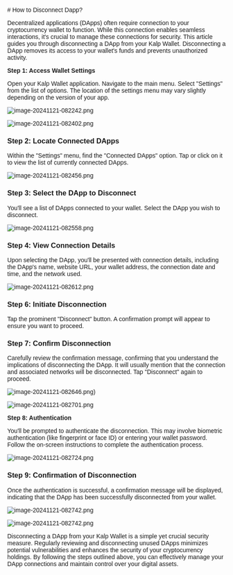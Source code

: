 <style>  body { font-family: "Source Sans 3", sans-serif!important; }</style>
<link href="https://fonts.googleapis.com/css2?family=Source+Sans+3:ital,wght@0,200..900;1,200..900&display=swap" rel="stylesheet">    
<link rel="stylesheet" href="https://fonts.googleapis.com/icon?family=Material+Icons">
# How to Disconnect Dapp?

Decentralized applications (DApps) often require connection to your cryptocurrency wallet to function. While this connection enables seamless interactions, it's crucial to manage these connections for security. This article guides you through disconnecting a DApp from your Kalp Wallet. Disconnecting a DApp removes its access to your wallet's funds and prevents unauthorized activity.

**Step 1: Access Wallet Settings**

Open your Kalp Wallet application. Navigate to the main menu. Select "Settings" from the list of options. The location of the settings menu may vary slightly depending on the version of your app.

![image-20241121-082242.png](https://doc-images-kalp-studio.s3.ap-south-1.amazonaws.com/Kalp+Wallet+Mobile/4.+How+to+Disconnect+DAPP/DD+1+-+Copy.png)


![image-20241121-082402.png](https://doc-images-kalp-studio.s3.ap-south-1.amazonaws.com/Kalp+Wallet+Mobile/4.+How+to+Disconnect+DAPP/DD+2+-+Copy.png)

### **Step 2: Locate Connected DApps**

Within the "Settings" menu, find the "Connected DApps" option. Tap or click on it to view the list of currently connected DApps.

![image-20241121-082456.png](https://doc-images-kalp-studio.s3.ap-south-1.amazonaws.com/Kalp+Wallet+Mobile/4.+How+to+Disconnect+DAPP/DD+3+-+Copy.png)

### **Step 3: Select the DApp to Disconnect**

You'll see a list of DApps connected to your wallet. Select the DApp you wish to disconnect.

![image-20241121-082558.png](https://doc-images-kalp-studio.s3.ap-south-1.amazonaws.com/Kalp+Wallet+Mobile/4.+How+to+Disconnect+DAPP/DD+4+-+Copy.png)

### **Step 4: View Connection Details**

Upon selecting the DApp, you'll be presented with connection details, including the DApp's name, website URL, your wallet address, the connection date and time, and the network used.

![image-20241121-082612.png](https://doc-images-kalp-studio.s3.ap-south-1.amazonaws.com/Kalp+Wallet+Mobile/4.+How+to+Disconnect+DAPP/DD+5.png)

### **Step 6: Initiate Disconnection**

Tap the prominent "Disconnect" button. A confirmation prompt will appear to ensure you want to proceed.

### **Step 7: Confirm Disconnection**

Carefully review the confirmation message, confirming that you understand the implications of disconnecting the DApp. It will usually mention that the connection and associated networks will be disconnected. Tap "Disconnect" again to proceed.

![image-20241121-082646.png](https://doc-images-kalp-studio.s3.ap-south-1.amazonaws.com/Kalp+Wallet+Mobile/4.+How+to+Disconnect+DAPP/DD+6.png))


![image-20241121-082701.png](https://doc-images-kalp-studio.s3.ap-south-1.amazonaws.com/Kalp+Wallet+Mobile/4.+How+to+Disconnect+DAPP/DD+7.png)

**Step 8: Authentication**

You'll be prompted to authenticate the disconnection. This may involve biometric authentication (like fingerprint or face ID) or entering your wallet password. Follow the on-screen instructions to complete the authentication process.

![image-20241121-082724.png](https://doc-images-kalp-studio.s3.ap-south-1.amazonaws.com/Kalp+Wallet+Mobile/4.+How+to+Disconnect+DAPP/DD+8.png)

### **Step 9: Confirmation of Disconnection**

Once the authentication is successful, a confirmation message will be displayed, indicating that the DApp has been successfully disconnected from your wallet.


![image-20241121-082742.png](https://doc-images-kalp-studio.s3.ap-south-1.amazonaws.com/Kalp+Wallet+Mobile/4.+How+to+Disconnect+DAPP/DD+9.png)



![image-20241121-082742.png](https://doc-images-kalp-studio.s3.ap-south-1.amazonaws.com/Kalp+Wallet+Mobile/4.+How+to+Disconnect+DAPP/DD+10.png)

Disconnecting a DApp from your Kalp Wallet is a simple yet crucial security measure. Regularly reviewing and disconnecting unused DApps minimizes potential vulnerabilities and enhances the security of your cryptocurrency holdings. By following the steps outlined above, you can effectively manage your DApp connections and maintain control over your digital assets.